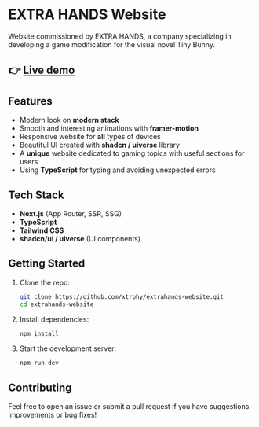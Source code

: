 # EXTRA HANDS Website

Website commissioned by EXTRA HANDS, a company specializing in developing a game modification for the visual novel Tiny Bunny.

## 👉 [Live demo](https://extrahands-website.vercel.app/)


## Features

- Modern look on **modern stack**
- Smooth and interesting animations with **framer-motion**
- Responsive website for **all** types of devices
- Beautiful UI created with **shadcn / uiverse** library
- A **unique** website dedicated to gaming topics with useful sections for users
- Using **TypeScript** for typing and avoiding unexpected errors


## Tech Stack

- **Next.js** (App Router, SSR, SSG)
- **TypeScript**
- **Tailwind CSS**
- **shadcn/ui / uiverse** (UI components)


## Getting Started

1. Clone the repo:
   ```bash
   git clone https://github.com/xtrphy/extrahands-website.git
   cd extrahands-website
   ```

2. Install dependencies:
   ```bash
   npm install
   ```

3. Start the development server:
   ```bash
   npm run dev
   ```

## Contributing

Feel free to open an issue or submit a pull request if you have suggestions, improvements or bug fixes!
